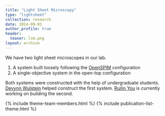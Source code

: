 ```yaml
---
title: "Light Sheet Microscopy"
type: "lightsheet"
collection: research
date: 2014-09-01
author_profile: true
header:
  teaser: lsm.png
layout: archive
---
```


We have two light sheet microscopes in our lab. 
1. A system built loosely following the [OpenSPIM](https://openspim.org/) configuration
2. A single-objective system in the open-top configuration

Both systems were constructed with the help of undergraduate students. [Devynn Wulstein](/team/2015-11-01-DW) helped construct the first system. [Ruilin You](/team/2019-06-01-RY) is currently working on building the second.

{% include theme-team-members.html %}
{% include publication-list-theme.html %}